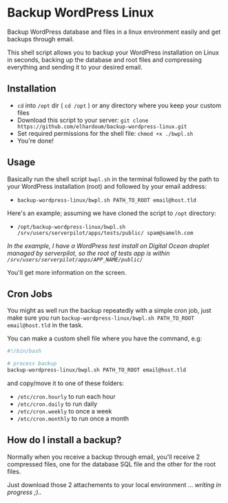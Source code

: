 # Backup WordPress Linux
Backup WordPress database and files in a linux environment easily and get backups through email.

This shell script allows you to backup your WordPress installation on Linux in seconds, backing up the database and root files and compressing everything and sending it to your desired email.

## Installation

- `cd` into `/opt` dir ( `cd /opt` ) or any directory where you keep your custom files 
- Download this script to your server: `git clone https://github.com/elhardoum/backup-wordpress-linux.git`
- Set required permissions for the shell file: `chmod +x ./bwpl.sh`
- You're done!

## Usage

Basically run the shell script `bwpl.sh` in the terminal followed by the path to your WordPress installation (root) and followed by your email address:

- `backup-wordpress-linux/bwpl.sh PATH_TO_ROOT email@host.tld`

Here's an example; assuming we have cloned the script to `/opt` directory:

- `/opt/backup-wordpress-linux/bwpl.sh /srv/users/serverpilot/apps/tests/public/ spam@samelh.com`

_In the example, I have a WordPress test install on Digital Ocean droplet managed by serverpilot, so the root of tests app is within `/srv/users/serverpilot/apps/APP_NAME/public/`_

You'll get more information on the screen.

## Cron Jobs

You might as well run the backup repeatedly with a simple cron job, just make sure you run `backup-wordpress-linux/bwpl.sh PATH_TO_ROOT email@host.tld` in the task.

You can make a custom shell file where you have the command, e.g:

```bash
#!/bin/bash

# process backup
backup-wordpress-linux/bwpl.sh PATH_TO_ROOT email@host.tld
```
and copy/move it to one of these folders:

- `/etc/cron.hourly` to run each hour
- `/etc/cron.daily` to run daily
- `/etc/cron.weekly` to once a week
- `/etc/cron.monthly` to run once a month

## How do I install a backup?

Normally when you receive a backup through email, you'll receive 2 compressed files, one for the database SQL file and the other for the root files.

Just download those 2 attachements to your local environment ... _writing in progress ;).._
